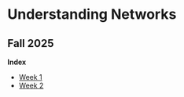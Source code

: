 # Understanding Networks
## Fall 2025

**Index**
* [Week 1](weeks/week1.md)
* [Week 2](weeks/week2.md)
